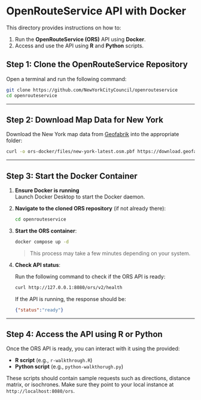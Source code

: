 
# OpenRouteService API with Docker

This directory provides instructions on how to:

1. Run the **OpenRouteService (ORS)** API using **Docker**.
2. Access and use the API using **R** and **Python** scripts.


## Step 1: Clone the OpenRouteService Repository

Open a terminal and run the following command:

```bash
git clone https://github.com/NewYorkCityCouncil/openrouteservice
cd openrouteservice
```

---

## Step 2: Download Map Data for New York

Download the New York map data from [Geofabrik](https://download.geofabrik.de/north-america/us/new-york.html) into the appropriate folder:

```bash
curl -o ors-docker/files/new-york-latest.osm.pbf https://download.geofabrik.de/north-america/us/new-york-latest.osm.pbf
```

---

## Step 3: Start the Docker Container

1. **Ensure Docker is running**  
   Launch Docker Desktop to start the Docker daemon.

2. **Navigate to the cloned ORS repository** (if not already there):

   ```bash
   cd openrouteservice
   ```

3. **Start the ORS container**:

   ```bash
   docker compose up -d
   ```

   > This process may take a few minutes depending on your system.

4. **Check API status**:

   Run the following command to check if the ORS API is ready:

   ```bash
   curl http://127.0.0.1:8080/ors/v2/health
   ```

   If the API is running, the response should be:

   ```json
   {"status":"ready"}
   ```

---

## Step 4: Access the API using R or Python

Once the ORS API is ready, you can interact with it using the provided:

- **R script** (e.g., `r-walkthrough.R`)
- **Python script** (e.g., `python-walkthorugh.py`)

These scripts should contain sample requests such as directions, distance matrix, or isochrones. Make sure they point to your local instance at `http://localhost:8080/ors`.

